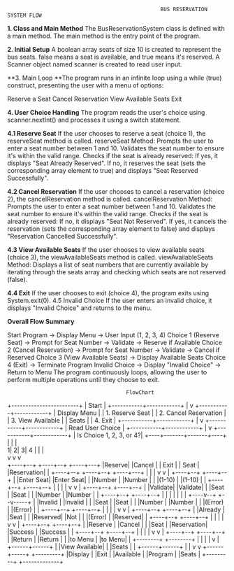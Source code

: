                                                      BUS RESERVATION SYSTEM FLOW

**1. Class and Main Method**
The BusReservationSystem class is defined with a main method. The main method is the entry point of the program.

**2. Initial Setup**
A boolean array seats of size 10 is created to represent the bus seats. false means a seat is available, and true means it's reserved.
A Scanner object named scanner is created to read user input.

**3. Main Loop
**The program runs in an infinite loop using a while (true) construct, presenting the user with a menu of options:

Reserve a Seat
Cancel Reservation
View Available Seats
Exit

**4. User Choice Handling**
The program reads the user's choice using scanner.nextInt() and processes it using a switch statement.

**4.1 Reserve Seat**
If the user chooses to reserve a seat (choice 1), the reserveSeat method is called.
reserveSeat Method:
Prompts the user to enter a seat number between 1 and 10.
Validates the seat number to ensure it's within the valid range.
Checks if the seat is already reserved:
If yes, it displays "Seat Already Reserved".
If no, it reserves the seat (sets the corresponding array element to true) and displays "Seat Reserved Successfully".

**4.2 Cancel Reservation**
If the user chooses to cancel a reservation (choice 2), the cancelReservation method is called.
cancelReservation Method:
Prompts the user to enter a seat number between 1 and 10.
Validates the seat number to ensure it's within the valid range.
Checks if the seat is already reserved:
If no, it displays "Seat Not Reserved".
If yes, it cancels the reservation (sets the corresponding array element to false) and displays "Reservation Cancelled Successfully".

**4.3 View Available Seats**
If the user chooses to view available seats (choice 3), the viewAvailableSeats method is called.
viewAvailableSeats Method:
Displays a list of seat numbers that are currently available by iterating through the seats array and checking which seats are not reserved (false).

**4.4 Exit**
If the user chooses to exit (choice 4), the program exits using System.exit(0).
4.5 Invalid Choice
If the user enters an invalid choice, it displays "Invalid Choice" and returns to the menu.

**Overall Flow Summary**

Start Program -> Display Menu -> User Input (1, 2, 3, 4)
Choice 1 (Reserve Seat) -> Prompt for Seat Number -> Validate -> Reserve if Available
Choice 2 (Cancel Reservation) -> Prompt for Seat Number -> Validate -> Cancel if Reserved
Choice 3 (View Available Seats) -> Display Available Seats
Choice 4 (Exit) -> Terminate Program
Invalid Choice -> Display "Invalid Choice" -> Return to Menu
The program continuously loops, allowing the user to perform multiple operations until they choose to exit.



                                          FlowChart 
+------------------------+
|         Start          |
+-----------+------------+
            |
            v
+-----------+------------+
|    Display Menu        |
| 1. Reserve Seat        |
| 2. Cancel Reservation  |
| 3. View Available      |
|    Seats               |
| 4. Exit                |
+-----------+------------+
            |
            v
+-----------+------------+
|   Read User Choice     |
+-----------+------------+
            |
            v
+-----------+------------+
| Is Choice 1, 2, 3, or 4?|
+----+-------+-------+----+
     |       |       |     
    1|      2|      3|     4
     |       |       |     
     v       v       v     
+----+--+ +----+--+ +----+---+
|Reserve| |Cancel | |  Exit   |
| Seat  | |Reservation|       |
+----+--+ +----+--+ +----+---+
     |       |       |
     v       v       |
+----+--+ +----+--+  |
|Enter Seat| |Enter Seat|    |
|Number    | |Number    |    |
|(1-10)    | |(1-10)    |    |
+----+--+ +----+--+    |
     |       |         |
     v       v         |
+----+--+ +----+--+    |
|Validate| |Validate|   |
|Seat    | |Seat    |   |
|Number  | |Number  |   |
+----+--+ +----+--+    |
     |       |         |
     |       |         |
+----v--+ +--v-----+   |
|Invalid | |Invalid |  |
|Seat    | |Seat    |  |
|Number  | |Number  |  |
|(Error) | |(Error) |  |
+----+--+ +----+--+    |
     |       |         |
     v       v         |
+----+--+ +----+--+    |
|Already | |Seat   |   |
|Reserved| |Not    |   |
|(Error) | |Reserved|  |
+----+--+ +----+--+    |
     |       |         |
     v       v         |
+----+--+ +----+--+    |
|Reserve | |Cancel |   |
|Seat    | |Reservation|
|Success | |Success |  |
+----+--+ +----+--+    |
     |       |         |
     v       v         |
+----+--+ +----+--+    |
|Return  | |Return |   |
|to Menu | |to Menu|   |
+--------+ +--------+  |
            |          |
            |          v
            |   +------+------+
            |   |View Available|
            |   |Seats        |
            |   +------+------+
            |          |
            v          v
     +------+-----+  +---------+
     |Display      |  |Exit     |
     |Available    |  |Program  |
     |Seats        |  +---------+
     +-------------+


























